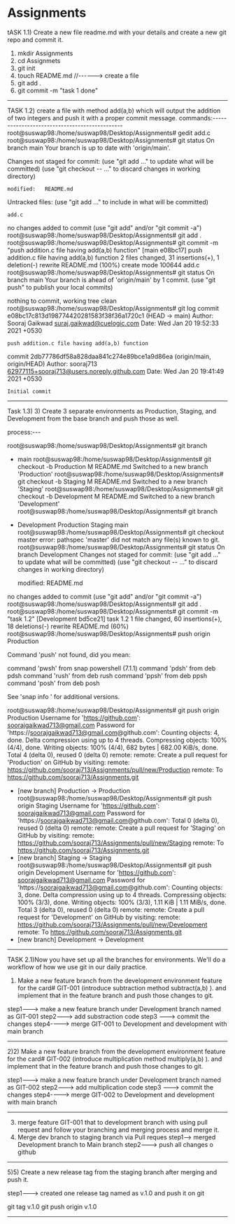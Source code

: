 # Assignments
tASK 1.1) Create a new file readme.md with your details and create a new git repo and commit it.

1. mkdir Assignments
2. cd Assignmets
3. git init
4. touch README.md  //------> create a file
5. git add .
6. git commit -m "task 1 done"


--------------------------------------------------------------------------------------------------------------------------------------------

TASK 1.2) create a file with method add(a,b) which will output the addition of two integers and push it with a proper commit message.
commands:----------------------------------------------
root@suswap98:/home/suswap98/Desktop/Assignments# gedit add.c
root@suswap98:/home/suswap98/Desktop/Assignments# git status
On branch main
Your branch is up to date with 'origin/main'.

Changes not staged for commit:
  (use "git add <file>..." to update what will be committed)
  (use "git checkout -- <file>..." to discard changes in working directory)

	modified:   README.md

Untracked files:
  (use "git add <file>..." to include in what will be committed)

	add.c

no changes added to commit (use "git add" and/or "git commit -a")
root@suswap98:/home/suswap98/Desktop/Assignments# git add .
root@suswap98:/home/suswap98/Desktop/Assignments# git commit -m "push addition.c file having add(a,b) function"
[main e08bc17] push addition.c file having add(a,b) function
 2 files changed, 31 insertions(+), 1 deletion(-)
 rewrite README.md (100%)
 create mode 100644 add.c
root@suswap98:/home/suswap98/Desktop/Assignments# git status
On branch main
Your branch is ahead of 'origin/main' by 1 commit.
  (use "git push" to publish your local commits)

nothing to commit, working tree clean
root@suswap98:/home/suswap98/Desktop/Assignments# git log
commit e08bc17c813d198774420281583f38f36a1720c1 (HEAD -> main)
Author: Sooraj Gaikwad <suraj.gaikwad@cuelogic.com>
Date:   Wed Jan 20 19:52:33 2021 +0530

    push addition.c file having add(a,b) function

commit 2db77786df58a828daa841c274e89bce1a9d86ea (origin/main, origin/HEAD)
Author: sooraj713 <62977115+sooraj713@users.noreply.github.com>
Date:   Wed Jan 20 19:41:49 2021 +0530

    Initial commit
-----------------------------------------------------------------------------------------------------------------------------------------------


Task 1.3)
3) Create 3 separate environments as Production, Staging, and Development from the base branch and push those as well.	


process:---

root@suswap98:/home/suswap98/Desktop/Assignments# git branch
* main
root@suswap98:/home/suswap98/Desktop/Assignments# git checkout -b Production
M	README.md
Switched to a new branch 'Production'
root@suswap98:/home/suswap98/Desktop/Assignments# git checkout -b Staging
M	README.md
Switched to a new branch 'Staging'
root@suswap98:/home/suswap98/Desktop/Assignments# git checkout -b Development
M	README.md
Switched to a new branch 'Development'
root@suswap98:/home/suswap98/Desktop/Assignments# git branch
* Development
  Production
  Staging
  main
root@suswap98:/home/suswap98/Desktop/Assignments# git checkout master
error: pathspec 'master' did not match any file(s) known to git.
root@suswap98:/home/suswap98/Desktop/Assignments# git status
On branch Development
Changes not staged for commit:
  (use "git add <file>..." to update what will be committed)
  (use "git checkout -- <file>..." to discard changes in working directory)

	modified:   README.md

no changes added to commit (use "git add" and/or "git commit -a")
root@suswap98:/home/suswap98/Desktop/Assignments# git add .
root@suswap98:/home/suswap98/Desktop/Assignments# git commit -m "task 1.2"
[Development bd5ce21] task 1.2
 1 file changed, 60 insertions(+), 18 deletions(-)
 rewrite README.md (60%)
root@suswap98:/home/suswap98/Desktop/Assignments# push origin Production

Command 'push' not found, did you mean:

  command 'pwsh' from snap powershell (7.1.1)
  command 'pdsh' from deb pdsh
  command 'rush' from deb rush
  command 'ppsh' from deb ppsh
  command 'posh' from deb posh

See 'snap info <snapname>' for additional versions.

root@suswap98:/home/suswap98/Desktop/Assignments# git push origin Production
Username for 'https://github.com': soorajgaikwad713@gmail.com
Password for 'https://soorajgaikwad713@gmail.com@github.com': 
Counting objects: 4, done.
Delta compression using up to 4 threads.
Compressing objects: 100% (4/4), done.
Writing objects: 100% (4/4), 682 bytes | 682.00 KiB/s, done.
Total 4 (delta 0), reused 0 (delta 0)
remote: 
remote: Create a pull request for 'Production' on GitHub by visiting:
remote:      https://github.com/sooraj713/Assignments/pull/new/Production
remote: 
To https://github.com/sooraj713/Assignments.git
 * [new branch]      Production -> Production
root@suswap98:/home/suswap98/Desktop/Assignments# git push origin Staging
Username for 'https://github.com': soorajgaikwad713@gmail.com
Password for 'https://soorajgaikwad713@gmail.com@github.com': 
Total 0 (delta 0), reused 0 (delta 0)
remote: 
remote: Create a pull request for 'Staging' on GitHub by visiting:
remote:      https://github.com/sooraj713/Assignments/pull/new/Staging
remote: 
To https://github.com/sooraj713/Assignments.git
 * [new branch]      Staging -> Staging
root@suswap98:/home/suswap98/Desktop/Assignments# git push origin Development
Username for 'https://github.com': soorajgaikwad713@gmail.com
Password for 'https://soorajgaikwad713@gmail.com@github.com': 
Counting objects: 3, done.
Delta compression using up to 4 threads.
Compressing objects: 100% (3/3), done.
Writing objects: 100% (3/3), 1.11 KiB | 1.11 MiB/s, done.
Total 3 (delta 0), reused 0 (delta 0)
remote: 
remote: Create a pull request for 'Development' on GitHub by visiting:
remote:      https://github.com/sooraj713/Assignments/pull/new/Development
remote: 
To https://github.com/sooraj713/Assignments.git
 * [new branch]      Development -> Development

--------------------------------------------------------------------------------------------------------------------------------------------------------------

TASK 2.1)Now you have set up all the branches for environments. We'll do a workflow of how we use git in our daily practice.

1) Make a new feature branch from the development environment feature for the card# GIT-001 (introduce subtraction method subtract(a,b) ). and implement that in the feature branch and push those changes to git.


step1---> make a new feature branch under Development branch named as GIT-001
step2---> add substraction code
step3 ---> commit the changes 
step4----> merge GIT-001 to Development and development with main branch 

---------------------------------------------------------------------------------

2)2) Make a new feature branch from the development environment feature for the card# GIT-002 (introduce multiplication method multiply(a,b) ). and implement that in the feature branch and push those changes to git.


step1---> make a new feature branch under Development branch named as GIT-002
step2---> add multiplication code
step3 ---> commit the changes 
step4----> merge GIT-002 to Development and development with main branch 

---------------------------------------------------------------------------------

3) merge feature GIT-001 that to development branch with using pull request and follow your branching and merging process and merge it.
4) Merge dev branch to staging branch via Pull reques
step1--> merged Development branch to Main branch 
step2---> push all changes o github

----------------------------------------------------------------------------------

5)5) Create a new release tag from the staging branch after merging and push it.


step1---> created one release tag named as v.1.0 and push it on git

git tag v.1.0
git push origin v.1.0


----------------------------------------------------------------------------------------------
